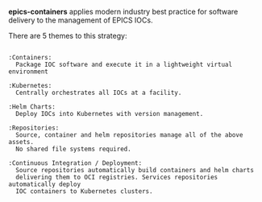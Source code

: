 **epics-containers** applies modern industry best practice for software
delivery to the management of EPICS IOCs.

There are 5 themes to this strategy:

```{eval-rst}

:Containers:
  Package IOC software and execute it in a lightweight virtual environment​

:Kubernetes:
  Centrally orchestrates all IOCs at a facility.

:Helm Charts:
  Deploy IOCs into Kubernetes with version management.

:Repositories:
  Source, container and helm repositories manage all of the above assets.
  No shared file systems required.

:Continuous Integration / Deployment:
  Source repositories automatically build containers and helm charts
  delivering them to OCI registries. Services repositories automatically deploy
  IOC containers to Kubernetes clusters.
```
